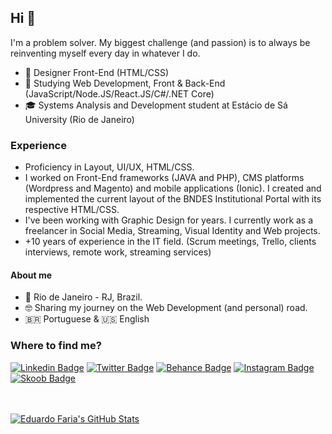 ## Hi 🤘
I'm a problem solver. My biggest challenge (and passion) is to always be reinventing myself every day in whatever I do.

- 💼 Designer Front-End (HTML/CSS)
- 🔎 Studying Web Development, Front & Back-End (JavaScript/Node.JS/React.JS/C#/.NET Core)
- 🎓 Systems Analysis and Development student at Estácio de Sá University (Rio de Janeiro)

### Experience
- Proficiency in Layout, UI/UX, HTML/CSS.
- I worked on Front-End frameworks (JAVA and PHP), CMS platforms (Wordpress and Magento) and mobile applications (Ionic). I created and implemented the current layout of the BNDES Institutional Portal with its respective HTML/CSS.
- I've been working with Graphic Design for years. I currently work as a freelancer in Social Media, Streaming, Visual Identity and Web projects.
- +10 years of experience in the IT field. (Scrum meetings, Trello, clients interviews, remote work, streaming services)

#### About me
- 📍 Rio de Janeiro - RJ, Brazil.
- 🤓 Sharing my journey on the Web Development (and personal) road.
- 🇧🇷 Portuguese & 🇺🇸 English

### Where to find me?
[![Linkedin Badge](https://img.shields.io/badge/-Eduardo%20Faria-blue?style=flat-square&logo=Linkedin&logoColor=white&link=https://www.linkedin.com/in/criativos/)](https://www.linkedin.com/in/criativos/) [![Twitter Badge](https://img.shields.io/badge/-@OlaEduTV-00acee?style=flat-square&logo=Twitter&logoColor=white&link=https://twitter.com/OlaEduTV)](https://twitter.com/OlaEduTV) [![Behance Badge](https://img.shields.io/badge/-Meu%20Portf%C3%B3lio-333333?style=flat-square&logo=Behance&logoColor=white&link=https://www.behance.net/criativos)](https://www.behance.net/criativos) [![Instagram Badge](https://img.shields.io/badge/-@OlaEduTV-D60187?style=flat-square&logo=Instagram&logoColor=white&link=https://www.instagram.com/OlaEduTv/)](https://www.instagram.com/OlaEduTv/) [![Skoob Badge](https://img.shields.io/badge/-Skoob-0087bf?style=flat-square&logo=ReadMe&logoColor=white&link=https://www.skoob.com.br/usuario/9827484)](https://www.skoob.com.br/usuario/9827484)


<br><br>
<a href="https://github.com/eduardofaria?tab=repositories">
  <img align="center" src="https://github-readme-stats.vercel.app/api/top-langs/?username=eduardofaria&layout=compact&theme=dracula&locale=en" alt="Eduardo Faria's GitHub Stats" />
</a>


